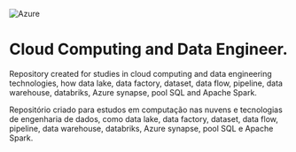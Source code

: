 ![Azure](https://img.shields.io/badge/azure-%230072C6.svg?style=for-the-badge&logo=microsoftazure&logoColor=white) 

# Cloud Computing and Data Engineer. 

Repository created for studies in cloud computing and data engineering technologies, how data lake, data factory, dataset, data flow, pipeline, data warehouse, databriks, Azure synapse, pool SQL and Apache Spark.

Repositório criado para estudos em computação nas nuvens e tecnologias de engenharia de dados, como data lake, data factory, dataset, data flow, pipeline, data warehouse, databriks, Azure synapse, pool SQL e Apache Spark.
